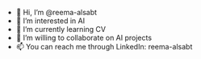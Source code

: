 - 👋 Hi, I’m @reema-alsabt
- 👀 I’m interested in AI 
- 🌱 I’m currently learning CV
- 💞️ I’m willing to collaborate on AI projects
- 📫 You can reach me through LinkedIn: reema-alsabt

<!---
reema-alsabt/reema-alsabt is a ✨ special ✨ repository because its `README.md` (this file) appears on your GitHub profile.
You can click the Preview link to take a look at your changes.
--->
